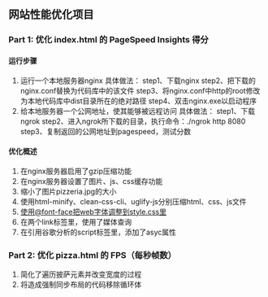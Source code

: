 ## 网站性能优化项目

### Part 1: 优化 index.html 的 PageSpeed Insights 得分

#### 运行步骤

1. 运行一个本地服务器nginx
   具体做法：
   step1、下载nginx
   step2、把下载的nginx.conf替换为代码库中的该文件
   step3、将nginx.conf中http的root修改为本地代码库中dist目录所在的绝对路径
   step4、双击nginx.exe以启动程序
2. 给本地服务器一个公网地址，使其能够被远程访问
   具体做法：
   step1、下载ngrok
   step2、进入ngrok所下载的目录，执行命令：./ngrok http 8080
   step3、复制返回的公网地址到pagespeed，测试分数
#### 优化概述
1. 在nginx服务器启用了gzip压缩功能
2. 在nginx服务器设置了图片、js、css缓存功能
3. 缩小了图片pizzeria.jpg的大小
4. 使用html-minify、clean-css-cli、uglify-js分别压缩html、css、js文件
5. 使用@font-face把web字体调整到style.css里
6. 在两个link标签里，使用了媒体查询
7. 在引用谷歌分析的script标签里，添加了asyc属性


### Part 2: 优化 pizza.html 的 FPS（每秒帧数）

1. 简化了遍历披萨元素并改变宽度的过程
2. 将造成强制同步布局的代码移除循环体